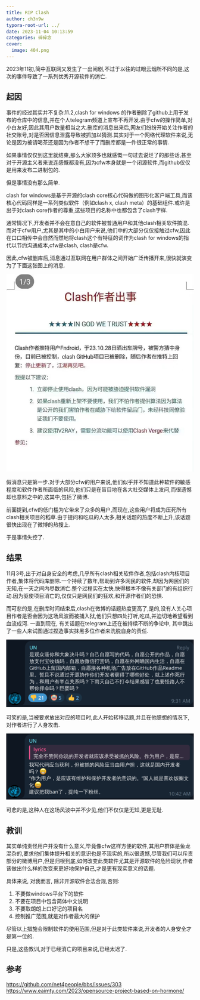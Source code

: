 ```yaml
---
title: RIP Clash
author: ch3n9w
typora-root-url: ../
date: 2023-11-04 10:13:59
categories: 碎碎念
cover:
  image: 404.png
---
```


2023年11初,简中互联网又发生了一出闹剧,不过于以往的过眼云烟所不同的是,这次的事件导致了一系列优秀开源软件的消亡.

## 起因

事件的经过其实并不复杂.11.2,clash for windows 的作者删除了github上用于发布的仓库中的信息,并在个人telegram频道上宣布不再开发.由于cfw的操作简单,对小白友好,因此其用户数量相当之大.删库的消息出来后,网友们纷纷开始关注作者的社交账号,对是否因信息泄露导致被抓加以猜测.其实对于一个网络代理软件来说,无论是因为被请喝茶还是因为作者不想干了而删库都是一件很正常的事情.

如果事情仅仅到这里就结束,那么大家顶多也就感慨一句过去说烂了的那些话,甚至对于开源主义者来说连感慨都没有,因为cfw本身就是一个闭源软件,而github仅仅是用来发布二进制包的.

但是事情没有那么简单.

clash for windows是基于开源的clash core核心代码做的图形化客户端工具,而该核心代码同样是一系列类似软件（例如clash x, clash meta）的基础组件.或许是出于对clash core作者的尊重,这些项目的名称中也都包含了clash字样.

通常情况下,开发者并不会在意自己的软件被普通用户和其他clash相关软件搞混.而对于cfw用户,尤其是其中的小白用户来说,他们中的大部分仅仅接触过cfw,因此在口口相传中会自然而然地将clash这个有特征的词作为clash for windows的指代以节约沟通成本,cfw是clash, clash是cfw. 

因此,cfw被删库后,消息通过互联网在用户群体之间开始广泛传播开来,很快就演变为了下面这张图上的消息.

![](photo_2023-11-04_10-17-56.jpg)

假消息只是第一步.对于大部分cfw的用户来说,他们似乎并不知道此种软件的敏感程度和软件作者所面临的风险,他们只是在盲目地在各大社交媒体上发问,而很遗憾却也意料之中的,这其中,包括了微博.

前面提到,cfw的低门槛为它带来了众多的用户,而现在,这些用户将成为压死所有clash相关项目的稻草.由于提问和吃瓜的人太多,相关话题的热度不断上升,该话题很快出现在了微博的热搜上.

于是事情失控了.

## 结果

11月3号,出于对自身安全的考虑,几乎所有clash相关软件作者,包括clash内核项目作者,集体将代码库删除.一个持续了数年,帮助到许多网民的软件,却因为网民们的无知,在一天之间内尽数消亡.整个过程实在太快,快得根本不像有关部门的有组织行动.因为驱使项目消亡的,仅仅只是网民们的狂欢,和开源作者们的恐惧.

而可悲的是,在删库时间结束后,clash在微博的话题热度更高了,是的,没有人关心项目作者是否会因为这场风波而被捕入狱,他们只想四处打听,吃瓜,并迫切地希望看到血流成河. 一直到现在, 有关话题在telegram上还在被持续不断的争论中, 其中跳出了一些人来试图通过捏造事实抹黑多位作者来洗脱自身的责任.

![](normal.png)

可笑的是,当被要求放出对应的项目时,此人开始转移话题,并且在他臆想的情况下,对作者进行了人身攻击.

![](attack.png)

可悲的是,这种人在这场风波中并不少见,他们不仅仅是无知,更是无耻.

## 教训

其实单纯责怪用户并没有什么意义,毕竟像cfw这样方便的软件,其用户群体是鱼龙混杂的,要求他们集体提升相关的意识也是不现实的,所以很遗憾,尽管我们可以斥责部分的微博用户,但是归根到底,如何改变此类软件尤其是开源软件的危险现状,作者该做出什么样的改变来更好地保护自己,才是更有现实意义的话题.

具体来说, 对我而言, 除非开源软件合法合规,否则:

1. 不要做windows平台下的软件
2. 不要在项目中包含简体中文说明
3. 不要取朗朗上口好记的项目名
4. 控制推广范围,就是对作者最大的保护

尽管以上措施会限制软件的使用范围,但是对于此类软件来说,开发者的人身安全才是第一位的.

只是,这些教训,对于已经消亡的项目来说,已经太迟了.

## 参考

https://github.com/net4people/bbs/issues/303
https://www.eaimty.com/2023/opensource-project-based-on-hormone/
